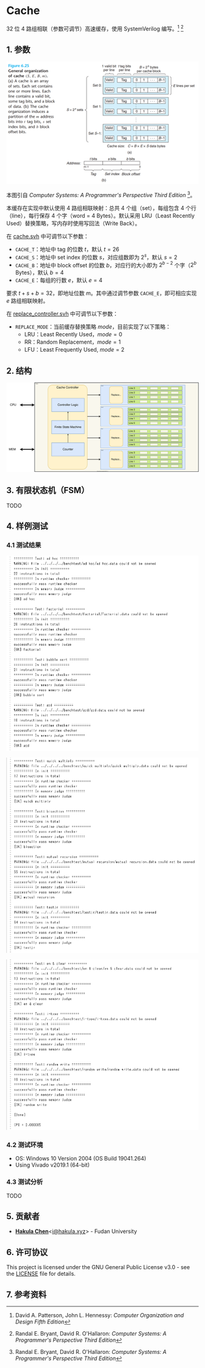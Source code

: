 # Cache

32 位 4 路组相联（参数可调节）高速缓存，使用 SystemVerilog 编写。[^1] [^2]

## 1. 参数

![Cache](./assets/cache_csapp.png)

本图引自 *Computer Systems: A Programmer's Perspective Third Edition* [^2]。

本缓存在实现中默认使用 4 路组相联映射：总共 4 个组（set），每组包含 4 个行（line），每行保存 4 个字（word = 4 Bytes）。默认采用 LRU（Least Recently Used）替换策略，写内存时使用写回法（Write Back）。

在 [cache.svh](./src/cache/cache.svh) 中可调节以下参数：

- `CACHE_T`：地址中 tag 的位数 $t$，默认 $t=26$
- `CACHE_S`：地址中 set index 的位数 $s$，对应组数即为 $2^s$，默认 $s=2$
- `CACHE_B`：地址中 block offset 的位数 $b$，对应行的大小即为 $2^{b-2}$ 个字（$2^b$ Bytes），默认 $b=4$
- `CACHE_E`：每组的行数 $e$，默认 $e=4$

要求 $t+s+b=32$，即地址位数 $m$。其中通过调节参数 `CACHE_E`，即可相应实现 $e$ 路组相联映射。

在 [replace_controller.svh](./src/cache/replace_controller.svh) 中可调节以下参数：

- `REPLACE_MODE`：当前缓存替换策略 $mode$，目前实现了以下策略：
  - LRU：Least Recently Used，$mode=0$
  - RR：Random Replacement，$mode=1$
  - LFU：Least Frequently Used, $mode=2$

## 2. 结构

![Cache](./assets/cache.svg)

## 3. 有限状态机（FSM）

TODO

## 4. 样例测试

### 4.1 测试结果

![Benchtest 1 ~ 4](./assets/test_1-4.png)

![Benchtest 5 ~ 8](./assets/test_5-8.png)

![Benchtest 9 ~ 11](./assets/test_9-11.png)

### 4.2 测试环境

- OS: Windows 10 Version 2004 (OS Build 19041.264)
- Using Vivado v2019.1 (64-bit)

### 4.3 测试分析

TODO

## 5. 贡献者

- [**Hakula Chen**](https://github.com/hakula139)<[i@hakula.xyz](mailto:i@hakula.xyz)> - Fudan University

## 6. 许可协议

This project is licensed under the GNU General Public License v3.0 - see the [LICENSE](../LICENSE) file for details.

## 7. 参考资料

[^1]: David A. Patterson, John L. Hennessy: *Computer Organization and Design Fifth Edition*  
[^2]: Randal E. Bryant, David R. O'Hallaron: *Computer Systems: A Programmer's Perspective Third Edition*
